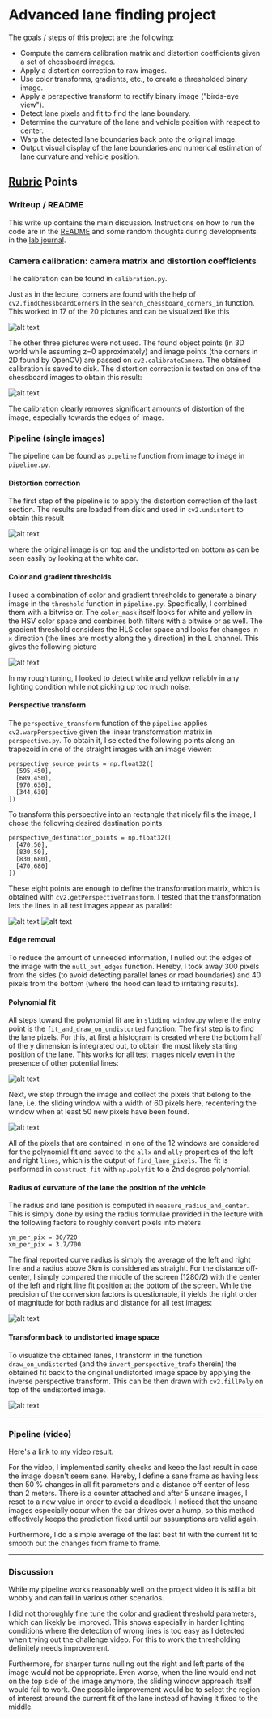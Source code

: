 # Advanced lane finding project

The goals / steps of this project are the following:

* Compute the camera calibration matrix and distortion coefficients
  given a set of chessboard images.
* Apply a distortion correction to raw images.
* Use color transforms, gradients, etc., to create a thresholded binary
  image.
* Apply a perspective transform to rectify binary image ("birds-eye view").
* Detect lane pixels and fit to find the lane boundary.
* Determine the curvature of the lane and vehicle position with respect to center.
* Warp the detected lane boundaries back onto the original image.
* Output visual display of the lane boundaries and numerical estimation
  of lane curvature and vehicle position.

[//]: # (Image References)

[image0]: ./camera_cal/corners_found_1.jpg "Chessboard"
[image1]: ./camera_cal/test_undist_comparison.png "Undistorted"
[image2]: ./distortion/test_images/test4.jpg.png "Road Transformed"
[image3]: ./threshold/test_images/test1.jpg.png "Binary Example"
[image4a]: ./warped/test_images/straight_lines1.jpg.png "Warp Example"
[image4b]: ./warped/test_images/test3.jpg.png "Warp Example"
[image5]: ./histo/test_images/test4.jpg.png "Histogram Example"
[image6]: ./sliding/test_images/test1.jpg.png "Windows Example"
[image7]: ./result/test_images/test2.jpg.png "Result Example"
[image8]: ./result/test_images/test3.jpg.png "Result Example"
[video1]: ./project_video.mp4 "Video"

## [Rubric](https://review.udacity.com/#!/rubrics/571/view) Points

### Writeup / README

This write up contains the main discussion. Instructions on how to run
the code are in the [README](README.md) and some random thoughts during
developments in the [lab journal](lab_journal.md).

### Camera calibration: camera matrix and distortion coefficients

The calibration can be found in `calibration.py`.

Just as in the lecture, corners are found with the help of
`cv2.findChessboardCorners` in the `search_chessboard_corners_in`
function. This worked in 17 of the 20 pictures and can be visualized
like this

![alt text][image0]

The other three pictures were not used.  The found object points (in 3D
world while assuming z=0 approximately) and image points (the corners in
2D found by OpenCV) are passed on `cv2.calibrateCamera`. The obtained
calibration is saved to disk. The distortion correction is tested on
one of the chessboard images to obtain this result:

![alt text][image1]

The calibration clearly removes significant amounts of distortion of the
image, especially towards the edges of image.

### Pipeline (single images)

The pipeline can be found as `pipeline` function from image to image in
`pipeline.py`.

#### Distortion correction

The first step of the pipeline is to apply the distortion correction of
the last section. The results are loaded from disk and used in
`cv2.undistort` to obtain this result

![alt text][image2]

where the original image is on top and the undistorted on bottom as can
be seen easily by looking at the white car.

#### Color and gradient thresholds

I used a combination of color and gradient thresholds to generate a
binary image in the `threshold` function in `pipeline.py`. Specifically,
I combined them with a bitwise or. The `color_mask` itself looks for
white and yellow in the HSV color space and combines both filters with a
bitwise or as well. The gradient threshold considers the HLS color space
and looks for changes in `x` direction (the lines are mostly along the
`y` direction) in the L channel. This gives the following picture

![alt text][image3]

In my rough tuning, I looked to detect white and yellow reliably in any
lighting condition while not picking up too much noise.

#### Perspective transform

The `perspective_transform` function of the `pipeline` applies
`cv2.warpPerspective` given the linear transformation matrix in
`perspective.py`. To obtain it, I selected the following points along an
trapezoid in one of the straight images with an image viewer:

```
perspective_source_points = np.float32([
  [595,450],
  [689,450],
  [970,630],
  [344,630]
])
```

To transform this perspective into an rectangle that nicely fills the
image, I chose the following desired destination points
```
perspective_destination_points = np.float32([
  [470,50],
  [830,50],
  [830,680],
  [470,680]
])
```
These eight points are enough to define the transformation matrix,
which is obtained with `cv2.getPerspectiveTransform`. I tested that the
transformation lets the lines in all test images appear as parallel:

![alt text][image4a]
![alt text][image4b]

#### Edge removal

To reduce the amount of unneeded information, I nulled out the edges of
the image with the `null_out_edges` function. Hereby, I took away 300
pixels from the sides (to avoid detecting parallel lanes or road
boundaries) and 40 pixels from the bottom (where the hood can lead to
irritating results).

#### Polynomial fit

All steps toward the polynomial fit are in `sliding_window.py` where the
entry point is the `fit_and_draw_on_undistorted` function. The first
step is to find the lane pixels. For this, at first a histogram is
created where the bottom half of the y dimension is integrated out, to
obtain the most likely starting position of the lane. This works for all
test images nicely even in the presence of other potential lines:

![alt text][image5]

Next, we step through the image and collect the pixels that belong to
the lane, i.e. the sliding window with a width of 60 pixels here,
recentering the window when at least 50 new pixels have been found.

![alt text][image6]

All of the pixels that are contained in one of the 12 windows are
considered for the polynomial fit and saved to the `allx` and `ally`
properties of the left and right `lines`, which is the output of
`find_lane_pixels`. The fit is performed in `construct_fit` with
`np.polyfit` to a 2nd degree polynomial.

#### Radius of curvature of the lane the position of the vehicle

The radius and lane position is computed in `measure_radius_and_center`.
This is simply done by using the radius formulae provided in the lecture
with the following factors to roughly convert pixels into meters
```
ym_per_pix = 30/720
xm_per_pix = 3.7/700
```
The final reported curve radius is simply the average of the left and
right line and a radius above 3km is considered as straight.
For the distance off-center, I simply compared the middle of the screen
(1280/2) with the center of the left and right line fit position at the
bottom of the screen. While the precision of the conversion factors is
questionable, it yields the right order of magnitude for both radius and
distance for all test images:

![alt text][image7]

#### Transform back to undistorted image space

To visualize the obtained lanes, I transform in the function
`draw_on_undistorted` (and the `invert_perspective_trafo` therein) the
obtained fit back to the original undistorted image space by applying
the inverse perspective transform. This can be then drawn with
`cv2.fillPoly` on top of the undistorted image.

![alt text][image8]

---

### Pipeline (video)

Here's a [link to my video result](./project_video_out.mp4).

For the video, I implemented sanity checks and keep the last result in
case the image doesn't seem sane. Hereby, I define a sane frame as
having less then 50 % changes in all fit parameters and a distance off
center of less than 2 meters. There is a counter attached and after 5
unsane images, I reset to a new value in order to avoid a deadlock. I
noticed that the unsane images especially occur when the car drives over
a hump, so this method effectively keeps the prediction fixed until our
assumptions are valid again.

Furthermore, I do a simple average of the last best fit with the current
fit to smooth out the changes from frame to frame.

---

### Discussion

While my pipeline works reasonably well on the project video it is still
a bit wobbly and can fail in various other scenarios.

I did not thoroughly fine tune the color and gradient threshold
parameters, which can likekly be improved. This shows especially in
harder lighting conditions where the detection of wrong lines is too
easy as I detected when trying out the challenge video. For this to work
the thresholding definitely needs improvement.

Furthermore, for sharper turns nulling out the right and left parts of
the image would not be appropriate. Even worse, when the line would end
not on the top side of the image anymore, the sliding window approach
itself would fail to work. One possible improvement would be to select
the region of interest around the current fit of the lane instead of
having it fixed to the middle.
